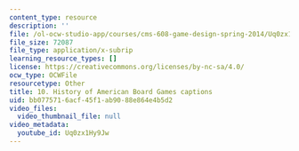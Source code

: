 ```yaml
---
content_type: resource
description: ''
file: /ol-ocw-studio-app/courses/cms-608-game-design-spring-2014/Uq0zx1Hy9Jw_captions.webvtt
file_size: 72087
file_type: application/x-subrip
learning_resource_types: []
license: https://creativecommons.org/licenses/by-nc-sa/4.0/
ocw_type: OCWFile
resourcetype: Other
title: 10. History of American Board Games captions
uid: bb077571-6acf-45f1-ab90-88e864e4b5d2
video_files:
  video_thumbnail_file: null
video_metadata:
  youtube_id: Uq0zx1Hy9Jw
---
```


